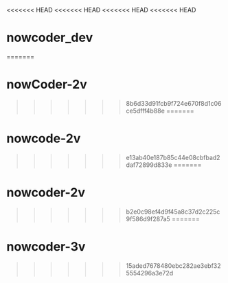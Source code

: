 <<<<<<< HEAD
<<<<<<< HEAD
<<<<<<< HEAD
<<<<<<< HEAD
# nowcoder_dev
=======
# nowCoder-2v
>>>>>>> 8b6d33d91fcb9f724e670f8d1c06ce5dfff4b88e
=======
# nowcode-2v
>>>>>>> e13ab40e187b85c44e08cbfbad2daf72899d833e
=======
# nowcoder-2v
>>>>>>> b2e0c98ef4d9f45a8c37d2c225c9f586d9f287a5
=======
# nowcoder-3v
>>>>>>> 15aded7678480ebc282ae3ebf325554296a3e72d
